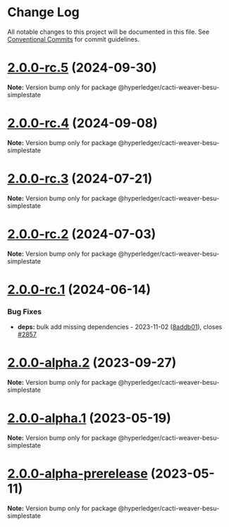 # Change Log

All notable changes to this project will be documented in this file.
See [Conventional Commits](https://conventionalcommits.org) for commit guidelines.

# [2.0.0-rc.5](https://github.com/hyperledger/cacti/samples/besu/simplestate/compare/v2.0.0-rc.4...v2.0.0-rc.5) (2024-09-30)

**Note:** Version bump only for package @hyperledger/cacti-weaver-besu-simplestate

# [2.0.0-rc.4](https://github.com/hyperledger/cacti/samples/besu/simplestate/compare/v2.0.0-rc.3...v2.0.0-rc.4) (2024-09-08)

**Note:** Version bump only for package @hyperledger/cacti-weaver-besu-simplestate

# [2.0.0-rc.3](https://github.com/hyperledger/cacti/samples/besu/simplestate/compare/v2.0.0-rc.2...v2.0.0-rc.3) (2024-07-21)

**Note:** Version bump only for package @hyperledger/cacti-weaver-besu-simplestate

# [2.0.0-rc.2](https://github.com/hyperledger/cacti/samples/besu/simplestate/compare/v2.0.0-rc.1...v2.0.0-rc.2) (2024-07-03)

**Note:** Version bump only for package @hyperledger/cacti-weaver-besu-simplestate

# [2.0.0-rc.1](https://github.com/hyperledger/cacti/samples/besu/simplestate/compare/v2.0.0-alpha.2...v2.0.0-rc.1) (2024-06-14)

### Bug Fixes

* **deps:** bulk add missing dependencies - 2023-11-02 ([8addb01](https://github.com/hyperledger/cacti/samples/besu/simplestate/commit/8addb018b6d124d54d9d948bbaeba6ea33b67153)), closes [#2857](https://github.com/hyperledger/cacti/samples/besu/simplestate/issues/2857)

# [2.0.0-alpha.2](https://github.com/hyperledger/cacti/samples/besu/simplestate/compare/v2.0.0-alpha.1...v2.0.0-alpha.2) (2023-09-27)

**Note:** Version bump only for package @hyperledger/cacti-weaver-besu-simplestate

# [2.0.0-alpha.1](https://github.com/hyperledger/cacti/samples/besu/simplestate/compare/v2.0.0-alpha-prerelease...v2.0.0-alpha.1) (2023-05-19)

**Note:** Version bump only for package @hyperledger/cacti-weaver-besu-simplestate

# [2.0.0-alpha-prerelease](https://github.com/hyperledger/cacti/samples/besu/simplestate/compare/v1.2.0...v2.0.0-alpha-prerelease) (2023-05-11)

**Note:** Version bump only for package @hyperledger/cacti-weaver-besu-simplestate
